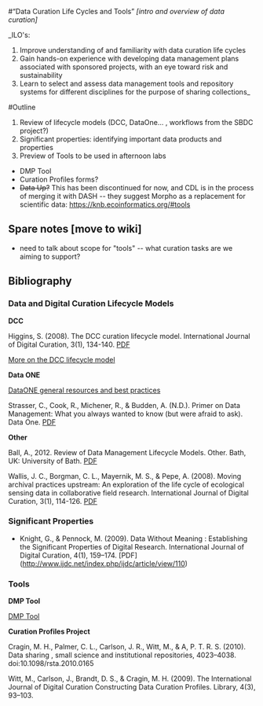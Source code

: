 #“Data Curation Life Cycles and Tools” *[intro and overview of data curation]*

_ILO's:

1. Improve understanding of and familiarity with data curation life cycles
2. Gain hands-on experience with developing data management plans associated with sponsored projects, with an eye toward risk and sustainability
3. Learn to select and assess data management tools and repository systems for different disciplines for the purpose of sharing collections_

#Outline

1. Review of lifecycle models (DCC, DataOne... , workflows from the SBDC project?)
2. Significant properties: identifying important data products and properties
3. Preview of Tools to be used in afternoon labs
- DMP Tool
- Curation Profiles forms?
- ~~Data Up?~~ This has been discontinued for now, and CDL is in the process of merging it with DASH -- they suggest Morpho as a replacement for scientific data: https://knb.ecoinformatics.org/#tools

## Spare notes [move to wiki]
- need to talk about scope for "tools" -- what curation tasks are we aiming to support?

## Bibliography


### Data and Digital Curation Lifecycle Models

**DCC**

Higgins, S. (2008). The DCC curation lifecycle model. International Journal of Digital Curation, 3(1), 134-140. [PDF](http://www.ijdc.net/index.php/ijdc/article/viewArticle/69)

[More on the DCC lifecycle model](http://www.dcc.ac.uk/resources/curation-lifecycle-model)

**Data ONE**

[DataONE general resources and best practices](https://www.dataone.org/best-practices)

Strasser, C., Cook, R., Michener, R., & Budden, A. (N.D.). Primer on Data Management: What you always wanted to know (but were afraid to ask). Data One. [PDF](https://www.dataone.org/sites/all/documents/DataONE_BP_Primer_020212.pdf)

**Other**

Ball, A., 2012. Review of Data Management Lifecycle Models. Other. Bath, UK: University of Bath. [PDF](http://opus.bath.ac.uk/28587/1/redm1rep120110ab10.pdf)

Wallis, J. C., Borgman, C. L., Mayernik, M. S., & Pepe, A. (2008). Moving archival practices upstream: An exploration of the life cycle of ecological sensing data in collaborative field research. International Journal of Digital Curation, 3(1), 114-126. [PDF](http://www.ijdc.net/index.php/ijdc/article/viewArticle/67)


### Significant Properties

- Knight, G., & Pennock, M. (2009). Data Without Meaning : Establishing the Significant Properties of Digital Research. International Journal of Digital Curation, 4(1), 159–174. [PDF] (http://www.ijdc.net/index.php/ijdc/article/view/110)

### Tools

**DMP Tool**

[DMP Tool](https://dmptool.org//)


**Curation Profiles Project**

Cragin, M. H., Palmer, C. L., Carlson, J. R., Witt, M., & A, P. T. R. S. (2010). Data sharing , small science and institutional repositories, 4023–4038. doi:10.1098/rsta.2010.0165

Witt, M., Carlson, J., Brandt, D. S., & Cragin, M. H. (2009). The International Journal of Digital Curation Constructing Data Curation Profiles. Library, 4(3), 93–103.



